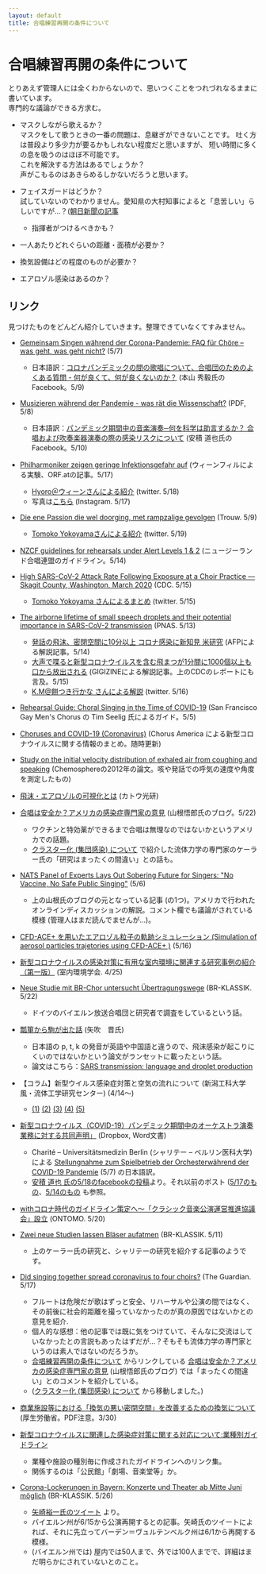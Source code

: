 ```yaml
---
layout: default
title: 合唱練習再開の条件について
---
```


# 合唱練習再開の条件について

とりあえず管理人には全くわからないので、思いつくことをつれづれなるままに書いています。  
専門的な議論ができる方求む。

- マスクしながら歌えるか？  
マスクをして歌うときの一番の問題は、息継ぎができないことです。
吐く方は普段より多少力が要るかもしれない程度だと思いますが、
短い時間に多くの息を吸うのはほぼ不可能です。  
これを解決する方法はあるでしょうか？  
声がこもるのはあきらめるしかないだろうと思います。

- フェイスガードはどうか？  
試していないのでわかりません。愛知県の大村知事によると「息苦しい」らしいですが…？([朝日新聞の記事](https://www.asahi.com/articles/ASN5F6W3KN5FOIPE021.html)
	- 指揮者がつけるべきかも？
	
- 一人あたりどれぐらいの距離・面積が必要か？

- 換気設備はどの程度のものが必要か？

- エアロゾル感染はあるのか？

## リンク

見つけたものをどんどん紹介していきます。整理できていなくてすみません。

- [Gemeinsam Singen während der Corona-Pandemie: FAQ für Chöre – was geht, was geht nicht?](https://www.br-klassik.de/aktuell/news-kritik/corona-pandemie-chor-choere-regeln-saenger-singen-faq-ansteckung-aerosol-100.html) (5/7)
  - 日本語訳：[コロナパンデミックの間の歌唱について、合唱団のためのよくある質問 - 何が良くて、何が良くないのか？](https://www.facebook.com/permalink.php?story_fbid=2960326254045724&id=100002051359009) (本山 秀毅氏のFacebook。5/9) 

- [Musizieren während der Pandemie - was rät die Wissenschaft?](https://www.unibw.de/lrt7/musizieren_waehrend_der_pandemie.pdf) (PDF, 5/8)
  - 日本語訳：[パンデミック期間中の音楽演奏─何を科学は助言するか？ 合唱および吹奏楽器演奏の際の感染リスクについて](https://www.facebook.com/100000816905938/posts/2933271726710029/) (安積 道也氏のFacebook。5/10)

- [Philharmoniker zeigen geringe Infektionsgefahr auf](https://wien.orf.at/stories/3049099/) (ウィーンフィルによる実験、ORF.atの記事。5/17)
  - [Hyoro＠ウィーンさんによる紹介](https://twitter.com/hyoroWien/status/1262122323659939841) (twitter. 5/18)
  - 写真は[こちら](https://www.instagram.com/p/CAR586-Hg5K/?igshid=1v5y8t4s1cunh) (Instagram. 5/17)

- [Die ene Passion die wel doorging, met rampzalige gevolgen](https://www.trouw.nl/verdieping/die-ene-passion-die-wel-doorging-met-rampzalige-gevolgen~b4ced33e/) (Trouw. 5/9)
  - [Tomoko Yokoyamaさんによる紹介](https://twitter.com/tomokoyokoyama/status/1262745621422718977) (twitter. 5/19)

- [NZCF guidelines for rehearsals under Alert Levels 1 & 2](https://www.nzcf.org.nz/nzcf-guidelines-for-rehearsals-under-alert-levels-1-2/) (ニュージーランド合唱連盟のガイドライン。5/14)

- [High SARS-CoV-2 Attack Rate Following Exposure at a Choir Practice — Skagit County, Washington, March 2020](https://www.cdc.gov/mmwr/volumes/69/wr/mm6919e6.htm) (CDC. 5/15)
  - [Tomoko Yokoyama さんによるまとめ](https://twitter.com/tomokoyokoyama/status/1260954136406712321) (twitter. 5/15)

- [The airborne lifetime of small speech droplets and their potential importance in SARS-CoV-2 transmission](https://www.pnas.org/content/early/2020/05/12/2006874117) (PNAS. 5/13)
  - [発話の飛沫、密閉空間に10分以上 コロナ感染に新知見 米研究](https://www.afpbb.com/articles/-/3283016) (AFPによる解説記事。5/14)
  - [大声で喋ると新型コロナウイルスを含む飛まつが1分間に1000個以上も口から放出される](https://gigazine.net/news/20200515-speaking-spray-coronavirus-droplets/) (GIGIZINEによる解説記事。上のCDCのレポートにも言及。5/15)
  - [K.M@餅つき行かな さんによる解説](https://twitter.com/Slight_Bright/status/1261546133676937216) (twitter. 5/16)
  
- [Rehearsal Guide: Choral Singing in the Time of COVID-19](https://www.chorusamerica.org/resource/tool/rehearsal-guide-choral-singing-time-covid-19) (San Francisco Gay Men's Chorus の Tim Seelig 氏によるガイド。5/5)

- [Choruses and COVID-19 (Coronavirus)](https://www.chorusamerica.org/resource/top-resource/choruses-covid-19-coronavirus) (Chorus America による新型コロナウイルスに関する情報のまとめ。随時更新)

- [Study on the initial velocity distribution of exhaled air from coughing and speaking](https://www.sciencedirect.com/science/article/pii/S0045653512000987#!) (Chemosphereの2012年の論文。咳や発話での呼気の速度や角度を測定したもの)

- [飛沫・エアロゾルの可視化とは](http://www.kk-co.jp/use/aerosol.php) (カトウ光研)

- [合唱は安全か？アメリカの感染症専門家の意見](https://mcsya.org/singing-together-safe-or-not/) (山根悟郎氏のブログ。5/22)
  - ワクチンと特効薬ができるまで合唱は無理なのではないかというアメリカでの話題。
  - [クラスター化 (集団感染) について](cluster.html) で紹介した流体力学の専門家のケーラー氏の「研究はまったくの間違い」との話も。

- [NATS Panel of Experts Lays Out Sobering Future for Singers: "No Vaccine, No Safe Public Singing"](https://www.middleclassartist.com/post/nats-panel-of-experts-lays-out-sobering-future-for-singers-no-vaccine-no-safe-public-singing) (5/6)
  - 上の山根氏のブログの元となっている記事 (の1つ)。アメリカで行われたオンラインディスカッションの解説。コメント欄でも議論がされている模様 (管理人はまだ読んでませんが…)。

- [CFD-ACE+ を用いたエアロゾル粒子の軌跡シミュレーション (Simulation of aerosol particles trajetories using CFD-ACE+ )](https://athenasys.co.jp/main/product/cfd-ace/spray/spray_on_virus_diffusion.html) (5/16)

- [新型コロナウイルスの感染対策に有用な室内環境に関連する研究事例の紹介（第一版）](http://www.siej.org/sub/sarscov2v1.html) (室内環境学会. 4/25)

- [Neue Studie mit BR-Chor untersucht Übertragungswege](https://www.br-klassik.de/aktuell/news-kritik/corona-pandemie-studie-chor-br-ansteckung-uebertragung-singen-saenger-100.html) (BR-KLASSIK. 5/22) 
  - ドイツのバイエルン放送合唱団と研究者で調査をしているという話。

- [瓢箪から駒が出た話](http://www.21ccs.jp/china_watching/DirectorsWatching_YABUKI/Directors_watching_31.html) (矢吹　晋氏) 
  - 日本語の p, t, k の発音が英語や中国語と違うので、飛沫感染が起こりにくいのではないかという論文がランセットに載ったという話。
  - 論文はこちら：[SARS transmission: language and droplet production](https://www.thelancet.com/journals/lancet/article/PIIS0140-6736(03)13874-3/fulltext)

- 【コラム】新型ウイルス感染症対策と空気の流れについて (新潟工科大学 風・流体工学研究センター) (4/14〜)
  - [(1)](https://www.niit.ac.jp/windcenter/%E3%80%90%E3%82%B3%E3%83%A9%E3%83%A0%E3%80%91%E6%96%B0%E5%9E%8B%E3%82%A6%E3%82%A4%E3%83%AB%E3%82%B9%E6%84%9F%E6%9F%93%E7%97%87%E5%AF%BE%E7%AD%96%E3%81%A8%E7%A9%BA%E6%B0%97%E3%81%AE%E6%B5%81%E3%82%8C/) [(2)](https://www.niit.ac.jp/windcenter/%e3%80%90%e3%82%b3%e3%83%a9%e3%83%a0%e3%80%91%e6%96%b0%e5%9e%8b%e3%82%a6%e3%82%a4%e3%83%ab%e3%82%b9%e6%84%9f%e6%9f%93%e7%97%87%e5%af%be%e7%ad%96%e3%81%a8%e7%a9%ba%e6%b0%97%e3%81%ae%e6%b5%81%e3%82%8c-2/) [(3)](https://www.niit.ac.jp/windcenter/%e3%80%90%e3%82%b3%e3%83%a9%e3%83%a0%e3%80%91%e6%96%b0%e5%9e%8b%e3%82%a6%e3%82%a4%e3%83%ab%e3%82%b9%e6%84%9f%e6%9f%93%e7%97%87%e5%af%be%e7%ad%96%e3%81%a8%e7%a9%ba%e6%b0%97%e3%81%ae%e6%b5%81%e3%82%8c-3/) [(4)](https://www.niit.ac.jp/windcenter/%e3%80%90%e3%82%b3%e3%83%a9%e3%83%a0%e3%80%91%e6%96%b0%e5%9e%8b%e3%82%a6%e3%82%a4%e3%83%ab%e3%82%b9%e6%84%9f%e6%9f%93%e7%97%87%e5%af%be%e7%ad%96%e3%81%a8%e7%a9%ba%e6%b0%97%e3%81%ae%e6%b5%81%e3%82%8c-4/) [(5)](https://www.niit.ac.jp/windcenter/%e3%80%90%e3%82%b3%e3%83%a9%e3%83%a0%e3%80%91%e6%96%b0%e5%9e%8b%e3%82%a6%e3%82%a4%e3%83%ab%e3%82%b9%e6%84%9f%e6%9f%93%e7%97%87%e5%af%be%e7%ad%96%e3%81%a8%e7%a9%ba%e6%b0%97%e3%81%ae%e6%b5%81%e3%82%8c-5/)

- [新型コロナウイルス（COVID-19）パンデミック期間中のオーケストラ演奏業務に対する共同声明」](https://www.dropbox.com/s/tcgasjtgzcyiyt3/%E6%96%B0%E5%9E%8B%E3%82%B3%E3%83%AD%E3%83%8A%E3%82%A6%E3%82%A4%E3%83%AB%E3%82%B9%EF%BC%88COVID-19%EF%BC%89%E3%83%91%E3%83%B3%E3%83%87%E3%83%9F%E3%83%83%E3%82%AF%E6%9C%9F%E9%96%93%E4%B8%AD%E3%81%AE%E3%82%AA%E3%83%BC%E3%82%B1%E3%82%B9%E3%83%88%E3%83%A9%E6%BC%94%E5%A5%8F%E6%A5%AD%E5%8B%99%E3%81%AB%E5%AF%BE%E3%81%99%E3%82%8B%E5%85%B1%E5%90%8C%E5%A3%B0%E6%98%8E%EF%BC%88Dropbox%EF%BC%89.docx) (Dropbox, Word文書)
  - Charité – Universitätsmedizin Berlin (シャリテー – ベルリン医科大学) による [Stellungnahme zum Spielbetrieb der Orchesterwährend der COVID-19 Pandemie](https://epidemiologie.charite.de/fileadmin/user_upload/microsites/m_cc01/epidemiologie/downloads/Stellungnahme_Spielbetrieb_Orchester.pdf) (5/7) の日本語訳。
  - [安積 道也 氏の5/18のfacebookの投稿](https://www.facebook.com/100000816905938/posts/2954855691218299/?d=n)より。それ以前のポスト ([5/17のもの](https://www.facebook.com/100000816905938/posts/2950613794975822/?d=n)、[5/14のもの](https://www.facebook.com/100000816905938/posts/2942255715811630/?d=n) も参照。

- [withコロナ時代のガイドライン策定へ〜「クラシック音楽公演運営推進協議会」設立](https://ontomo-mag.com/article/column/classic-concert-kyogikai/) (ONTOMO. 5/20)

- [Zwei neue Studien lassen Bläser aufatmen](https://www.br-klassik.de/aktuell/news-kritik/corona-infektion-gefahr-musiker-blaeser-studie-charite-bundeswehr-100.html) (BR-KLASSIK. 5/11) 
  - 上のケーラー氏の研究と、シャリテーの研究を紹介する記事のようです。

- [Did singing together spread coronavirus to four choirs?](https://www.theguardian.com/world/2020/may/17/did-singing-together-spread-coronavirus-to-four-choirs) (The Guardian. 5/17) 
	- フルートは危険だが歌はずっと安全、リハーサルや公演の間ではなく、その前後に社会的距離を撮っていなかったのが真の原因ではないかとの意見を紹介.
	- 個人的な感想：他の記事では既に気をつけていて、そんなに交流はしていなかったとの言説もあったはずだが…？そもそも流体力学の専門家というのは素人ではないのだろうか。
	- [合唱練習再開の条件について](offline-reharsal.html) からリンクしている [合唱は安全か？アメリカの感染症専門家の意見](https://mcsya.org/singing-together-safe-or-not/) (山根悟郎氏のブログ) では「まったくの間違い」とのコメントを紹介している。
	- ([クラスター化 (集団感染) について](cluster.html) から移動しました。)

- [商業施設等における「換気の悪い密閉空間」を改善するための換気について](https://www.mhlw.go.jp/content/10900000/000616069.pdf) (厚生労働省。PDF注意。3/30)

- [新型コロナウイルスに関連した感染症対策に関する対応について:業種別ガイドライン](https://www.mext.go.jp/a_menu/coronavirus/mext_00028.html)
  - 業種や施設の種別毎に作成されたガイドラインへのリンク集。
  - 関係するのは「公民館」「劇場、音楽堂等」か。

- [Corona-Lockerungen in Bayern: Konzerte und Theater ab Mitte Juni möglich](https://www.br-klassik.de/aktuell/news-kritik/corona-konzerte-ab-mitte-juni-wieder-moeglich-in-bayern-100.html) (BR-KLASSIK. 5/26)
  - [矢崎裕一氏のツイート](https://twitter.com/luigiyazaki/status/1265437232564965377) より。
  - バイエルン州が6/15から公演再開するとの記事。矢崎氏のツイートによれば、それに先立ってバーデン＝ヴュルテンベルク州は6/1から再開する模様。
  - (バイエルン州では) 屋内では50人まで、外では100人までで、詳細はまだ明らかにされていないとのこと。
